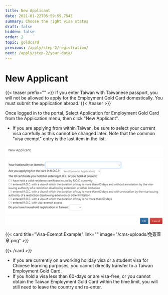 ```yaml
---
title: New Applicant
date: 2021-01-22T05:59:59.754Z
summary: Choose the right visa status
draft: false
hidden: false
order: 2
topic: goldcard
previous: /apply/step-2/registration/
next: /apply/step-2/your-data/
---
```

# New Applicant

{{< teaser prefix="" >}}
If you enter Taiwan with Taiwanese passport, you will not be allowed to apply for the Employment Gold Card domestically. You must submit the application abroad.
{{< /teaser >}}

Once logged in to the portal, Select Application for Employment Gold Card from the Application menu, then click "New Applicant".

* If you are applying from within Taiwan, be sure to select your current visa carefully as this cannot be changed later. Note that the common "visa exempt" entry is the last item in the list.

![Visa Status](/cms-uploads/簽證狀態eng.png "Visa Status")

{{< card title="Visa-Exempt Example" link="" image="/cms-uploads/免簽蓋章.png" >}}

{{< /card >}}

* If you are currently on a working holiday visa or a student visa for Chinese learning purposes, you cannot directly transfer to a Taiwan Employment Gold Card.
* If you hold a visa less than 60-days or are visa-free, or you cannot obtain the Taiwan Employment Gold Card within the time limit, you will still need to leave the country and re-enter.